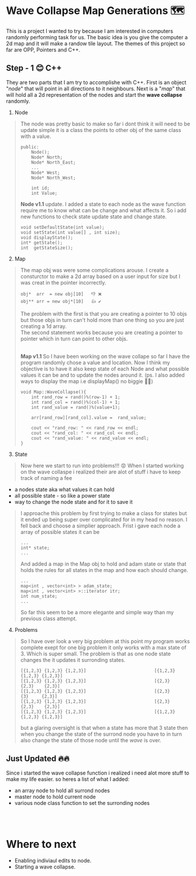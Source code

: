 # Wave Collapse Map Generations 🗺

This is a project I wanted to try because I am interested in computers randomly performing task for us. The basic idea is you give the computer a 2d map and it will make a randow tile layout. The themes of this project so far are OPP, Pointers and C++.

## Step - 1 😊 C++ 
They are two parts that I am try to accomplishe with C++. First is an object "*node*" that will point in all directions to it neighbours. Next is a "*map*" that will hold all a 2d representation of the nodes and start the **wave collapse** randomly.

1. Node 
>   The node was pretty basic to make so far i dont think it will need to be update simple it is a class the points to other obj of the same class with a value. 
>   
>   ```
>   public:
>       Node();
>       Node* North;
>       Node* North_East;
>       ...
>       Node* West;
>       Node* North_West;
>       
>       int id;    
>       int Value;           
>   ```
>   
>   **Node v1.1** update. I added a state to each node as the wave function require me to know what can be change and what affects it. So i add new functions to check state update state and change state.
>   ```
>   void setDefaultState(int value);
>   void setState(int value[] , int size);
>   void displayState();
>   int* getState();
>   int  getStateSize();
>   
>   ```

2. Map
>   The map obj was were some complications arouse. I create a consturctor to make a 2d array based on a user input for size but I was creat in the pointer incorrectly.</br>
>   ```
>   obj*  arr  = new obj[10]   👎 ❌ 
>   obj** arr = new obj*[10]   👍 ✔
>   ```
>   The problem with the first is that you are creating a pointer to 10 objs but those objs in turn can't hold more than one thing so you are just creating a 1d array.</br>
>   The second statement works because you are creating a pointer to pointer which in turn can point to other objs.</br></br>
>   
>   **Map v1.1** So I have been working on the wave collape so far I have the program randomly chose a value and location. Now I think my objective is to have it also keep state of each 
>   Node and what possible values it can be and to update the nodes around it. (ps. I also added ways to display the map i.e displayMap() no biggie 🤷‍♂️)
>   ```
>   void Map::WaveCollapse(){
>       int rand_row = rand()%(row-1) + 1;
>       int rand_col = rand()%(col-1) + 1;
>       int rand_value = rand()%(value+1);
>       
>       arr[rand_row][rand_col].value =  rand_value;
>   
>       cout << "rand_row: " << rand_row << endl;
>       cout << "rand_col: " << rand_col << endl;
>       cout << "rand_value: " << rand_value << endl;
>   }
>   ```

3. State
>   Now here we start to run into problems!!! 😡 
>   When I started working on the wave collaspe i realized their are alot of stuff i have to keep track of naming a fee
* a nodes state aka what values it can hold 
* all possible state - so like a power state
* way to change the node state and for it to save it

>   I approache this problem by first trying to make a class for states but it ended up being super over complicated for in my head no reason. I fell back and choose a simplier approach. Frist i gave each node a array of possible states it can be 
>   ```
>   ...
>   int* state;
>   ...
>   ```
>   
>   And added a map in the Map obj to hold and adam state or state that holds the rules for all states in the map and how each should change.
>   
>   ```
>   ...
>   map<int , vector<int> > adam_state;
>   map<int , vector<int> >::iterator itr;
>   int num_state;
>   ...
>   ```
>   
>   So far this seem to be a more elegante and simple way than my previous class attempt.

4. Problems

>   So I have over look a very big problem at this point my program works complete exept for one big problem it only works with a max state of 3. Which is super small. The problem is that as one node state changes the it updates it surronding states.
>   
>   ```
>   [{1,2,3} {1,2,3} {1,2,3}]                          [{1,2,3} {1,2,3} {1,2,3}]
>   [{1,2,3} {1,2,3} {1,2,3}]                          [{2,3}    {2,3}    {2,3}]  
>   [{1,2,3} {1,2,3} {1,2,3}]                          [{2,3}     {3}     {2,3}]  
>   [{1,2,3} {1,2,3} {1,2,3}]                          [{2,3}    {2,3}    {2,3}]  
>   [{1,2,3} {1,2,3} {1,2,3}]                          [{1,2,3} {1,2,3} {1,2,3}]
>   
>   ```
>   
>   
>   but a glaring oversight is that when a state has more that 3 state then when you change the state of the surrond node you have to in turn also change the state of those node until the *wave* is over.
   
</hr>

## Just Updated 🔥🔥

Since i started the wave collapse function i realized i need alot more stuff to make my life easier. so heres a list of what I added: 

* an array node to hold all surrond nodes
* master node to hold current node
* various node class function to set the surronding nodes 


</br>
</br>
</hr>

# Where to next
- Enabling indiviaul edits to node.
- Starting a wave collapse.